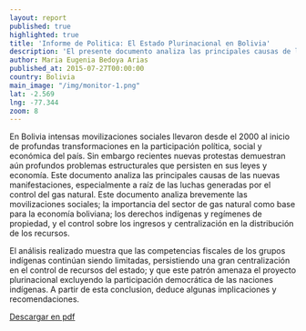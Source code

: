 ```yaml
---
layout: report
published: true
highlighted: true
title: 'Informe de Politica: El Estado Plurinacional en Bolivia'
description: 'El presente documento analiza las principales causas de los desafíos encontrados en la consolidación del Estado Plurinacional.'
author: Maria Eugenia Bedoya Arias
published_at: 2015-07-27T00:00:00
country: Bolivia
main_image: "/img/monitor-1.png"
lat: -2.569
lng: -77.344
zoom: 8
---
```


En Bolivia intensas movilizaciones sociales llevaron desde el 2000 al inicio de profundas transformaciones en la participación política, social y económica del país. Sin embargo recientes nuevas protestas demuestran aún profundos problemas estructurales que persisten en sus leyes y economía.
Este documento analiza las principales causas de las nuevas manifestaciones, especialmente a raíz de las luchas generadas por el control del gas natural. Este documento analiza brevemente las movilizaciones sociales; la importancia del sector de gas natural como base para la economía boliviana; los derechos indígenas y regímenes de propiedad, y el control sobre los ingresos y centralización en la distribución de los recursos. 

El análisis realizado muestra que las competencias fiscales de los grupos indígenas continúan siendo limitadas, persistiendo una gran centralización en el control de recursos del estado; y que este patrón amenaza el proyecto plurinacional excluyendo la participación democrática de las naciones indígenas. A partir de esta conclusion, deduce algunas implicaciones y recomendaciones.

[Descargar en pdf](http://www.iss.nl/uploads/media/1_Policy_Brief_Bolivia_Estado_Plurinacional-1_09.pdf)